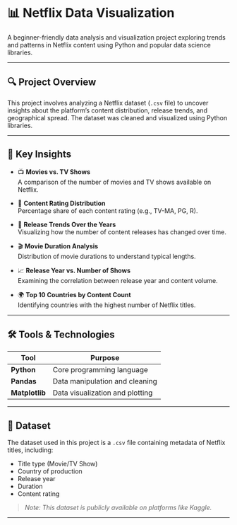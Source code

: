 # 📊 Netflix Data Visualization

A beginner-friendly data analysis and visualization project exploring trends and patterns in Netflix content using Python and popular data science libraries.

---

## 🔍 Project Overview

This project involves analyzing a Netflix dataset (`.csv` file) to uncover insights about the platform’s content distribution, release trends, and geographical spread. The dataset was cleaned and visualized using Python libraries.

---

## 📌 Key Insights

- 📺 **Movies vs. TV Shows**  
  A comparison of the number of movies and TV shows available on Netflix.

- 🎯 **Content Rating Distribution**  
  Percentage share of each content rating (e.g., TV-MA, PG, R).

- 📆 **Release Trends Over the Years**  
  Visualizing how the number of content releases has changed over time.

- 🎬 **Movie Duration Analysis**  
  Distribution of movie durations to understand typical lengths.

- 📈 **Release Year vs. Number of Shows**  
  Examining the correlation between release year and content volume.

- 🌍 **Top 10 Countries by Content Count**  
  Identifying countries with the highest number of Netflix titles.

---

## 🛠️ Tools & Technologies

| Tool         | Purpose                                 |
|--------------|-----------------------------------------|
| **Python**   | Core programming language               |
| **Pandas**   | Data manipulation and cleaning          |
| **Matplotlib** | Data visualization and plotting       |

---

## 📂 Dataset

The dataset used in this project is a `.csv` file containing metadata of Netflix titles, including:

- Title type (Movie/TV Show)
- Country of production
- Release year
- Duration
- Content rating

> *Note: This dataset is publicly available on platforms like Kaggle.*

----
